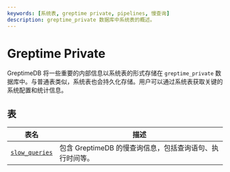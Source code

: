```yaml
---
keywords: [系统表, greptime private, pipelines, 慢查询]
description: greptime_private 数据库中系统表的概述。
---
```


# Greptime Private

GreptimeDB 将一些重要的内部信息以系统表的形式存储在 `greptime_private` 数据库中。与普通表类似，系统表也会持久化存储。用户可以通过系统表获取关键的系统配置和统计信息。

## 表

| 表名                                | 描述                                                     |
| ----------------------------------- | -------------------------------------------------------- |
| [`slow_queries`](./slow_queries.md) | 包含 GreptimeDB 的慢查询信息，包括查询语句、执行时间等。 |
